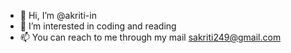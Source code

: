 - 👋 Hi, I’m @akriti-in
- 👀 I’m interested in coding and reading
- 📫 You can reach to me through my mail sakriti249@gmail.com

<!---
akriti-in/akriti-in is a ✨ special ✨ repository because its `README.md` (this file) appears on your GitHub profile.
You can click the Preview link to take a look at your changes.
--->
